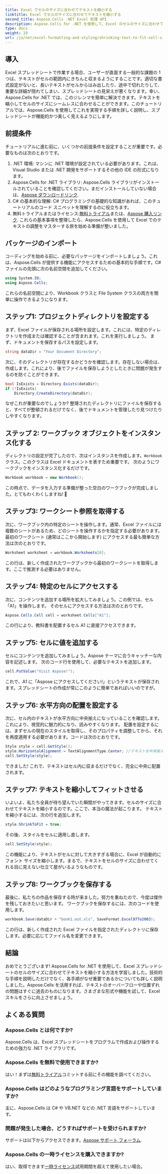 ```yaml
---
title: Excel でセルのサイズに合わせてテキストを縮小する
linktitle: Excel でセルのサイズに合わせてテキストを縮小する
second_title: Aspose.Cells .NET Excel 処理 API
description: Aspose.Cells for .NET を使用して、Excel のセルのサイズに合わせてテキストを縮小する方法を学びます。ステップバイステップのチュートリアルが含まれています。スプレッドシートの最適化を始めましょう。
type: docs
weight: 19
url: /ja/net/excel-formatting-and-styling/shrinking-text-to-fit-cell-size/
---
```

## 導入
Excel スプレッドシートで作業する場合、ユーザーが直面する一般的な課題の 1 つは、テキストがセルの範囲内にきちんと収まるようにすることです。適切な書式設定がないと、長いテキストがセルからはみ出したり、途中で切れたりして、重要な詳細が隠れてしまい、スプレッドシートの見栄えが悪くなります。幸い、Aspose.Cells for .NET では、このジレンマを簡単に解決できます。テキストを縮小してセルのサイズにシームレスに合わせることができます。このチュートリアルでは、Aspose.Cells を使用してこれを実現する手順を詳しく説明し、スプレッドシートが機能的かつ美しく見えるようにします。 
## 前提条件
チュートリアルに進む前に、いくつかの前提条件を設定することが重要です。必要なものは次のとおりです。
1. .NET 環境: マシンに .NET 環境が設定されている必要があります。これは、Visual Studio または .NET 開発をサポートするその他の IDE の形式になります。
2.  Aspose.Cells for .NET ライブラリ: Aspose.Cells ライブラリがインストールされていることを確認してください。まだインストールしていない場合は、[Aspose ダウンロードリンク](https://releases.aspose.com/cells/net/).
3. C# の基本的な理解: C# プログラミングの基礎的な知識があれば、このチュートリアルのコード スニペットを理解するのに役立ちます。
4. 無料トライアルまたはライセンス:[無料トライアル](https://releases.aspose.com/)または、[Aspose 購入リンク](https://purchase.aspose.com/buy).
これらの基本事項を整理したら、Aspose.Cells を使用して Excel でのテキストの調整をマスターする旅を始める準備が整いました。
## パッケージのインポート
コーディングを始める前に、必要なパッケージをインポートしましょう。これは、Aspose.Cells が提供する機能にアクセスするための基本的な手順です。C# ファイルの先頭に次の名前空間を追加してください。
```csharp
using System.IO;
using Aspose.Cells;
```
これらの名前空間により、Workbook クラスと File System クラスの両方を簡単に操作できるようになります。
## ステップ1: プロジェクトディレクトリを設定する
まず、Excel ファイルが保存される場所を設定します。これには、特定のディレクトリを作成または確認することが含まれます。これを実行しましょう。
まず、ドキュメントを保存するパスを設定します。
```csharp
string dataDir = "Your Document Directory";
```
次に、そのディレクトリが存在するかどうかを確認します。存在しない場合は、作成します。これにより、後でファイルを保存しようとしたときに問題が発生するのを防ぐことができます。
```csharp
bool IsExists = Directory.Exists(dataDir);
if (!IsExists)
    Directory.CreateDirectory(dataDir);
```
なぜこれが重要なのでしょうか? 整理されたディレクトリにファイルを保存すると、すべてが整頓されるだけでなく、後でドキュメントを管理したり見つけたりしやすくなります。
## ステップ 2: ワークブック オブジェクトをインスタンス化する
ディレクトリの設定が完了したので、次はインスタンスを作成します。`Workbook`クラス。このクラスは Excel ドキュメントを表すため重要です。
次のようにワークブックをインスタンス化するだけです。
```csharp
Workbook workbook = new Workbook();
```
この時点で、データを入力する準備が整った空白のワークブックが完成しました。とてもわくわくしますね! 🎉
## ステップ3: ワークシート参照を取得する
次に、ワークブック内の特定のシートを操作します。通常、Excel ファイルには複数のシートがあるため、どのシートを操作するかを指定する必要があります。
最初のワークシート (通常はここから開始します) にアクセスする最も簡単な方法は次のとおりです。
```csharp
Worksheet worksheet = workbook.Worksheets[0];
```
この行は、新しく作成されたワークブックから最初のワークシートを取得します。ここで推測する必要はありません。
## ステップ4: 特定のセルにアクセスする
次に、コンテンツを追加する場所を拡大してみましょう。この例では、セル「A1」を操作します。
そのセルにアクセスする方法は次のとおりです。
```csharp
Aspose.Cells.Cell cell = worksheet.Cells["A1"];
```
この行により、教科書を配置するセル A1 に直接アクセスできます。
## ステップ5: セルに値を追加する
セルにコンテンツを追加してみましょう。Aspose テーマに合うキャッチーな内容を記述します。
次のコード行を使用して、必要なテキストを追加します。
```csharp
cell.PutValue("Visit Aspose!");
```
これで、A1 に「Aspose にアクセスしてください!」というテキストが保存されます。スプレッドシートの作成が常にこのように簡単であればいいのですが。
## ステップ6: 水平方向の配置を設定する
次に、セル内のテキストが水平方向に中央揃えになっていることを確認します。これにより、視覚的に魅力的になり、読みやすくなります。
配置を設定するには、まずセルの現在のスタイルを取得し、そのプロパティを調整してから、それを再度適用する必要があります。コードは次のとおりです。
```csharp
Style style = cell.GetStyle();
style.HorizontalAlignment = TextAlignmentType.Center; //テキストを中央揃えにします
cell.SetStyle(style);
```
できました! これで、テキストはセル内に収まるだけでなく、完全に中央に配置されます。
## ステップ7: テキストを縮小してフィットさせる
いよいよ、私たち全員が待ち望んでいた瞬間がやってきます。セルのサイズに合わせてテキストを縮小するのです。ここで、本当の魔法が起こります。
テキストを縮小するには、次の行を追加します。
```csharp
style.ShrinkToFit = true;
```
その後、スタイルをセルに適用し直します。
```csharp
cell.SetStyle(style);
```
この機能により、テキストがセルに対して大きすぎる場合に、Excel が自動的にフォント サイズを縮小します。まるで、テキストをセルのサイズに合わせてくれる目に見えない仕立て屋がいるようなものです。
## ステップ8: ワークブックを保存する
最後に、私たちの作品を保存する時が来ました。努力を重ねたので、今度は傑作を残しておきたいと思います。
ワークブックを保存するには、次のコードを使用します。
```csharp
workbook.Save(dataDir + "book1.out.xls", SaveFormat.Excel97To2003);
```
この行は、新しく作成された Excel ファイルを指定されたディレクトリに保存します。必要に応じてファイル名を変更できます。
## 結論
おめでとうございます! Aspose.Cells for .NET を使用して、Excel スプレッドシートのセルのサイズに合わせてテキストを縮小する方法を学習しました。技術的な手順を説明しただけでなく、各手順がなぜ重要であるかについても詳しく説明しました。Aspose.Cells を活用すれば、テキストのオーバーフローや位置ずれの問題はすぐに過去のものになります。さまざまな形式や機能を試して、Excel スキルをさらに向上させましょう。
## よくある質問
### Aspose.Cells とは何ですか?  
Aspose.Cells は、Excel スプレッドシートをプログラムで作成および操作するための強力な .NET ライブラリです。
### Aspose.Cells を無料で使用できますか?  
はい！まずは[無料トライアル](https://releases.aspose.com/)コミットする前にその機能を調べてください。
### Aspose.Cells はどのようなプログラミング言語をサポートしていますか?  
主に、Aspose.Cells は C# や VB.NET などの .NET 言語をサポートしています。
### 問題が発生した場合、どうすればサポートを受けられますか?  
サポートは以下からアクセスできます。[Aspose サポート フォーラム](https://forum.aspose.com/c/cells/9).
### Aspose.Cells の一時ライセンスを購入できますか?  
はい、取得できます[一時ライセンス](https://purchase.aspose.com/temporary-license/)試用期間を超えて使用したい場合。